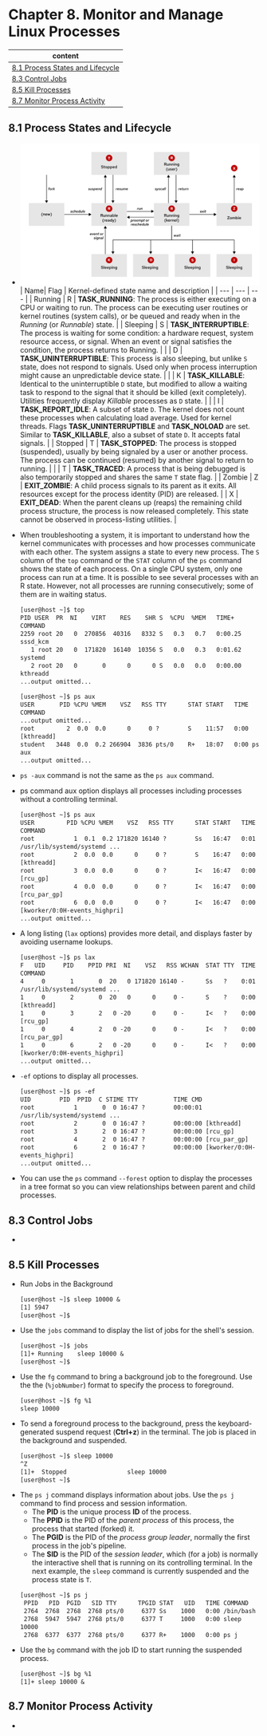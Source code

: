 # Chapter 8. Monitor and Manage Linux Processes

| content |
| --- |
| [8.1 Process States and Lifecycle](#8.1) |
| [8.3 Control Jobs](#8.3) |
| [8.5 Kill Processes](#8.5) |
| [8.7 Monitor Process Activity](#8.7) |


<a name="8.1"></a>
## 8.1 Process States and Lifecycle

* 
  ![process-states](https://github.com/Ahmed-Abd-El-gawad/Red-Hat-System-Administration-I-9.0-RH124/blob/main/Chapter%208.%20Monitor%20and%20Manage%20Linux%20Processes/process-states.svg)
  | Name| Flag | Kernel-defined state name and description |
  | --- | --- | --- |
  | Running | R | **TASK_RUNNING**: The process is either executing on a CPU or waiting to run. The process can be executing user routines or kernel routines (system calls), or be queued and ready when in the *Running* (or *Runnable*) state. |
  | Sleeping | S | **TASK_INTERRUPTIBLE**: The process is waiting for some condition: a hardware request, system resource access, or signal. When an event or signal satisfies the condition, the process returns to Running. |
  |  | D | **TASK_UNINTERRUPTIBLE**: This process is also sleeping, but unlike ```S``` state, does not respond to signals. Used only when process interruption might cause an unpredictable device state. |
  |  | K | **TASK_KILLABLE**: Identical to the uninterruptible ```D``` state, but modified to allow a waiting task to respond to the signal that it should be killed (exit completely). Utilities frequently display *Killable* processes as ```D``` state. |
  |  | I | **TASK_REPORT_IDLE**: A subset of state ```D```. The kernel does not count these processes when calculating load average. Used for kernel threads. Flags **TASK_UNINTERRUPTIBLE** and **TASK_NOLOAD** are set. Similar to **TASK_KILLABLE**, also a subset of state ```D```. It accepts fatal signals. |
  | Stopped | T | **TASK_STOPPED**: The process is stopped (suspended), usually by being signaled by a user or another process. The process can be continued (resumed) by another signal to return to running. |
  |  | T | **TASK_TRACED**: A process that is being debugged is also temporarily stopped and shares the same ```T``` state flag. |
  | Zombie | Z | **EXIT_ZOMBIE**: A child process signals to its parent as it exits. All resources except for the process identity (PID) are released.
  |  | X | **EXIT_DEAD**: When the parent cleans up (reaps) the remaining child process structure, the process is now released completely. This state cannot be observed in process-listing utilities. |
  
* When troubleshooting a system, it is important to understand how the kernel communicates with processes and how processes communicate with each other. The system assigns a state to every new process. The ```S``` column of the ```top``` command or the ```STAT``` column of the ```ps``` command shows the state of each process. On a single CPU system, only one process can run at a time. It is possible to see several processes with an R state. However, not all processes are running consecutively; some of them are in waiting status.
  ```console
  [user@host ~]$ top
  PID USER  PR  NI    VIRT    RES    SHR S  %CPU  %MEM   TIME+    COMMAND
  2259 root 20   0  270856  40316   8332 S   0.3   0.7   0:00.25  sssd_kcm
     1 root 20   0  171820  16140  10356 S   0.0   0.3   0:01.62  systemd
     2 root 20   0       0      0      0 S   0.0   0.0   0:00.00  kthreadd
  ...output omitted...
  ```
  ```console
  [user@host ~]$ ps aux
  USER       PID %CPU %MEM    VSZ   RSS TTY      STAT START   TIME COMMAND
  ...output omitted...
  root         2  0.0  0.0      0     0 ?        S    11:57   0:00 [kthreadd]
  student   3448  0.0  0.2 266904  3836 pts/0    R+   18:07   0:00 ps aux
  ...output omitted...
  ```
  
* ```ps -aux``` command is not the same as the ```ps aux``` command.
* ps command aux option displays all processes including processes without a controlling terminal. 
  ```console
  [user@host ~]$ ps aux
  USER         PID %CPU %MEM    VSZ   RSS TTY      STAT START   TIME COMMAND
  root           1  0.1  0.2 171820 16140 ?        Ss   16:47   0:01 /usr/lib/systemd/systemd ...
  root           2  0.0  0.0      0     0 ?        S    16:47   0:00 [kthreadd]
  root           3  0.0  0.0      0     0 ?        I<   16:47   0:00 [rcu_gp]
  root           4  0.0  0.0      0     0 ?        I<   16:47   0:00 [rcu_par_gp]
  root           6  0.0  0.0      0     0 ?        I<   16:47   0:00 [kworker/0:0H-events_highpri]
  ...output omitted...
  ```
* A long listing (```lax``` options) provides more detail, and displays faster by avoiding username lookups.
  ```console
  [user@host ~]$ ps lax
  F   UID     PID    PPID PRI  NI    VSZ   RSS WCHAN  STAT TTY  TIME COMMAND
  4     0       1       0  20   0 171820 16140 -      Ss   ?    0:01 /usr/lib/systemd/systemd ...
  1     0       2       0  20   0      0     0 -      S    ?    0:00 [kthreadd]
  1     0       3       2   0 -20      0     0 -      I<   ?    0:00 [rcu_gp]
  1     0       4       2   0 -20      0     0 -      I<   ?    0:00 [rcu_par_gp]
  1     0       6       2   0 -20      0     0 -      I<   ?    0:00 [kworker/0:0H-events_highpri]
  ...output omitted...
  ```
* ```-ef``` options to display all processes.
  ```console
  [user@host ~]$ ps -ef
  UID        PID  PPID  C STIME TTY          TIME CMD
  root           1       0  0 16:47 ?        00:00:01 /usr/lib/systemd/systemd ...
  root           2       0  0 16:47 ?        00:00:00 [kthreadd]
  root           3       2  0 16:47 ?        00:00:00 [rcu_gp]
  root           4       2  0 16:47 ?        00:00:00 [rcu_par_gp]
  root           6       2  0 16:47 ?        00:00:00 [kworker/0:0H-events_highpri]
  ...output omitted...
  ```
* You can use the ```ps``` command ```--forest``` option to display the processes in a tree format so you can view relationships between parent and child processes.
  

<a name="8.3"></a>
## 8.3 Control Jobs

* 


<a name="8.5"></a>
## 8.5 Kill Processes

* Run Jobs in the Background
  ```console
  [user@host ~]$ sleep 10000 &
  [1] 5947
  [user@host ~]$
  ```
* Use the ```jobs``` command to display the list of jobs for the shell's session.
  ```console
  [user@host ~]$ jobs
  [1]+ Running    sleep 10000 &
  [user@host ~]$
  ```
* Use the ```fg``` command to bring a background job to the foreground. Use the the (```%jobNumber```) format to specify the process to foreground.
  ```console
  [user@host ~]$ fg %1
  sleep 10000
  ```
* To send a foreground process to the background, press the keyboard-generated suspend request (**Ctrl+z**) in the terminal. The job is placed in the background and suspended.
  ```console
  [user@host ~]$ sleep 10000
  ^Z
  [1]+  Stopped                 sleep 10000
  [user@host ~]$
  ```
* The ```ps j``` command displays information about jobs. Use the ```ps j``` command to find process and session information.
  * The **PID** is the unique process **ID** of the process.
  * The **PPID** is the PID of the *parent process* of this process, the process that started (forked) it.
  * The **PGID** is the PID of the *process group leader*, normally the first process in the job's pipeline.
  * The **SID** is the PID of the *session leader*, which (for a job) is normally the interactive shell that is running on its controlling terminal.
  In the next example, the ```sleep``` command is currently suspended and the process state is ```T```.
  ```console
  [user@host ~]$ ps j
   PPID   PID  PGID   SID TTY      TPGID STAT   UID   TIME COMMAND
   2764  2768  2768  2768 pts/0     6377 Ss    1000   0:00 /bin/bash
   2768  5947  5947  2768 pts/0     6377 T     1000   0:00 sleep 10000
   2768  6377  6377  2768 pts/0     6377 R+    1000   0:00 ps j
   ```
* Use the ```bg``` command with the job ID to start running the suspended process.
  ```console
  [user@host ~]$ bg %1
  [1]+ sleep 10000 &
  ```

<a name="8.7"></a>
## 8.7 Monitor Process Activity

* 


